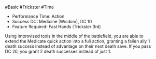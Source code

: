 #Basic #Trickster #Time
 
- Performance Time: Action
- Success DC: Medicine (Wisdom), DC 10
- Feature Required: Fast Hands (Trickster 3rd)
 
Using improvised tools in the middle of the battlefield, you are able to extend the Medicate quick action into a full action, granting a fallen ally 1 death success instead of advantage on their next death save. If you pass DC 20, you grant 2 death successes instead of just 1.